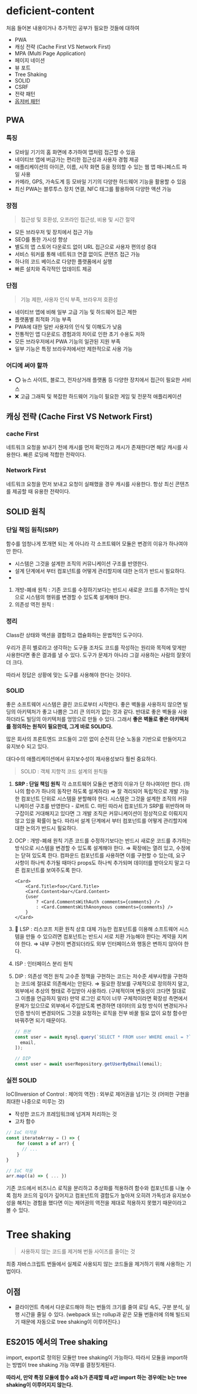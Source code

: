 # deficient-content
처음 들어본 내용이거나 추가적인 공부가 필요한 것들에 대하여

- PWA
- 캐싱 전략 (Cache First VS Network First)
- MPA (Multi Page Application)
- 페이지 네이션
- 뷰 포트
- Tree Shaking
- SOLID
- CSRF
- 전략 패턴
- [옵저버  패턴](https://github.com/JunhOpportunity/cs/tree/main/DesignPattern)

## PWA
### 특징

- 모바일 기기의 홈 화면에 추가하여 앱처럼 접근할 수 있음
- 네이티브 앱에 버금가는 편리한 접근성과 사용자 경험 제공
- 애플리케이션의 아이콘, 이름, 시작 화면 등을 정의할 수 있는 웹 앱 매니페스트 파일 사용
- 카메라, GPS, 가속도계 등 모바일 기기의 다양한 하드웨어 기능을 활용할 수 있음
- 최신 PWA는 블루투스 장치 연결, NFC 태그를 활용하여 다양한 액션 가능

### 장점

> 접근성 및 호환성, 오프라인 접근성, 비용 및 시간 절약
> 
- 모든 브라우저 및 장치에서 접근 가능
- SEO를 통한 가시성 향상
- 별도의 앱 스토어 다운로드 없이 URL 접근으로 사용자 편의성 증대
- 서비스 워커를 통해 네트워크 연결 없이도 콘텐츠 접근 가능
- 하나의 코드 베이스로 다양한 플랫폼에서 실행
- 빠른 설치와 즉각적인 업데이트 제공

### 단점

> 기능 제한, 사용자 인식 부족, 브라우저 호환성
> 
- 네이티브 앱에 비해 일부 고급 기능 및 하드웨어 접근 제한
- 플랫폼별 최적화 기능 부족
- PWA에 대한 일반 사용자의 인식 및 이해도가 낮음
- 전통적인 앱 다운로드 경험과의 차이로 인한 초기 수용도 저하
- 모든 브라우저에서 PWA 기능의 일관된 지원 부족
- 일부 기능은 특정 브라우저에서만 제한적으로 사용 가능

### 어디에 써야 할까

- ⭕ 뉴스 사이트, 블로그, 전자상거래 플랫폼 등 다양한 장치에서 접근이 필요한 서비스
- ❌ 고급 그래픽 및 복잡한 하드웨어 기능이 필요한 게임 및 전문적 애플리케이션

## 캐싱 전략 (Cache First VS Network First)
### cache First
네트워크 요청을 보내기 전에 캐시를 먼저 확인하고 캐시가 존재한다면 해당 캐시를 사용한다.
빠른 로딩에 적합한 전략이다.

### Network First
네트워크 요청을 먼저 보내고 요청이 실패했을 경우 캐시를 사용한다.
항상 최신 콘텐츠를 제공할 때 유용한 전략이다.

## SOLID 원칙

### 단일 책임 원칙(SRP)

함수를 엄청나게 쪼개면 되는 게 아니라 각 소프트웨어 모듈은 변경의 이유가 하나여야만 한다.

- 시스템은 그것을 설계한 조직의 커뮤니케이션 구조를 반영한다.
- 설계 단계에서 부터 컴포넌트를 어떻게 관리할지에 대한 논의가 반드시 필요하다.
- 
1. 개방-폐쇄 원칙 : 기존 코드를 수정하기보다는 반드시 새로운 코드를 추가하는 방식으로 시스템의 행위를 변경할 수 있도록 설계해야 한다.
2. 의존성 역전 원칙 :

### 정리

Class란 상태와 액션을 결합하고 캡슐화하는 문법적인 도구이다.

우리가 흔히 별로라고 생각하는 도구들 조차도 코드를 작성하는 원리와 목적에 맞게만 사용한다면 좋은 결과를 낼 수 있다. 도구가 문제가 아니라 그걸 사용하는 사람의 잘못이 더 크다.

따라서 정답은 상황에 맞는 도구를 사용해야 한다는 것이다.

### SOLID

좋은 소프트웨어 시스템은 클린 코드로부터 시작한다. 좋은 벽돌을 사용하지 않으면 빌딩의 아키텍처가 좋고 나쁨은 그리 큰 의미가 없는 것과 같다. 반대로 좋은 벽돌을 사용하더라도 빌딩의 아키텍처를 엉망으로 만들 수 있다. 그래서 **좋은 벽돌로 좋은 아키텍처를 정의하는 원칙이 필요한데, 그게 바로 SOLID다.**

많은 회사의 프론트엔드 코드들이 고민 없이 순전히 단순 노동을 기반으로 만들어지고 유지보수 되고 있다.

대다수의 애플리케이션에서 유지보수성이 재사용성보다 훨씬 중요하다.

> SOLID : 객체 지향적 코드 설계의 원칙들
> 
1. **SRP : 단일 책임 원칙**
각 소프트웨어 모듈은 변경의 이유가 단 하나여야만 한다.
(하나의 함수가 하나의 동작만 하도록 설계하라)
⇒ 잘 격리되어 독립적으로 개발 가능한 컴포넌트 단위로 시스템을 분할해야 한다.
시스템은 그것을 설계한 조직의 커뮤니케이션 구조를 반영한다 - 로버트 C. 마틴
따라서 컴포넌트가 SRP를 위반하며 마구잡이로 거대해지고 있다면 그 개발 조직은 커뮤니케이션이 정상적으로 이뤄지지 않고 있을 확률이 높다.
따라서 설계 단계에서 부터 컴포넌트를 어떻게 관리할지에 대한 논의가 반드시 필요하다.

2. OCP : 개방-폐쇄 원칙
기존 코드를 수정하기보다는 반드시 새로운 코드를 추가하는 방식으로 시스템을 변경할 수 있도록 설계해야 한다.
⇒ 확장에는 열려 있고, 수정에는 닫혀 있도록 한다.
컴파운드 컴포넌트를 사용하면 이를 구현할 수 있는데, 요구 사항이 하나씩 추가될 때마다 props도 하나씩 추가되며 데이터를 받아오지 말고 다른 컴포넌트를 보여주도록 한다.
    
    ```tsx
    <Card>
    	<Card.Title>foo</Card.Title>
    	<Card.Content>bar</Card.Content>
    	{user
    		? <Card.CommentsWithAuth comments={comments} />
    		: <Card.CommentsWithAnonymous comments={comments} />
    	}
    </Card>
    ```
    
3. 🤔 LSP : 리스코프 치환 원칙
상호 대체 가능한 컴포넌트를 이용해 소프트웨어 시스템을 만들 수 있으려면 컴포넌트는 반드시 서로 치환 가능해야 한다는 계약을 지켜야 한다.
⇒ 내부 구현이 변경되더라도 외부 인터페이스와 행동은 변하지 않아야 한다.
4. ISP : 인터페이스 분리 원칙
5. DIP : 의존성 역전 원칙
고수준 정책을 구현하는 코드는 저수준 세부사항을 구현하는 코드에 절대로 의존해서는 안된다.
⇒ 필요한 정보를 구체적으로 정의하지 말고, 외부에서 추상의 형태로 주입받아 사용하라.
(구체적이며 변동성이 크다면 절대로 그 이름을 언급하지 말라)
만약 로그인 로직이 너무 구체적이라면 확장성 측면에서 문제가 있으므로 외부에서 주입받도록 변경하면 데이터의 요청 방식이 변경되거나 인증 방식이 변경되어도 그것을 요청하는 로직을 전부 바꿀 필요 없이 요청 함수만 바꿔주면 되기 때문이다.
    
    ```jsx
    // 원본
    const user = await mysql.query(`SELECT * FROM user WHERE email = ?`, [
      email,
    ]);
    
    // DIP
    const user = await userRepository.getUserByEmail(email);
    ```
    

### 실전 SOLID

IoC(Inversion of Control : 제어의 역전) : 외부로 제어권을 넘기는 것 (어떠한 구현을 최대한 나중으로 미루는 것)
- 작성한 코드가 프레임워크에 넘겨져 처리하는 것
- 고차 함수

```jsx
// IoC 미적용
const iterateArray = () => { 
	for (const a of arr) {
	  // ...
	}
}

// IoC 적용
arr.map((a) => { ... }) 
```

기존 코드에서 비즈니스 로직을 분리하고 추상화를 적용하려 함수와 컴포넌트를 나눌 수록 점차 코드의 깊이가 깊어지고 컴포넌트의 결합도가 높아져 오히려 가독성과 유지보수성을 해치는 경험을 했다면 이는 제어권의 역전을 제대로 적용하지 못했기 때문이라고 볼 수 있다.

# Tree shaking

> 사용하지 않는 코드를 제거해 번들 사이즈를 줄이는 것
> 

최종 자바스크립트 번들에서 실제로 사용되지 않는 코드들을 제거하기 위해 사용하는 기법이다.

## 이점

- 클라이언트 측에서 다운로드해야 하는 번들의 크기를 줄여 로딩 속도, 구분 분석, 실행 시간을 줄일 수 있다. (webpack 또는 rollup과 같은 모듈 번들러에 의해 빌드되기 때문에 자동으로 tree shaking이 이루어진다.)

## ES2015 에서의 Tree shaking

import, export로 정의된 모듈만 tree shaking이 가능하다. 따라서 모듈을 import하는 방법이 tree shaking 가능 여부를 결정짓게된다.

**따라서, 만약 특정 모듈에 함수 a와 b가 존재할 때 a만 import 하는 경우에는 b는 tree shaking이 이루어지지 않는다.**
